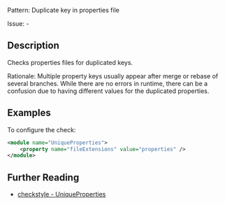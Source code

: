 Pattern: Duplicate key in properties file

Issue: -

## Description

Checks properties files for duplicated keys. 

Rationale: Multiple property keys usually appear after merge or rebase of several branches. While there are no errors in runtime, there can be a confusion due to having different values for the duplicated properties. 

## Examples

To configure the check: 


```xml
<module name="UniqueProperties">
    <property name="fileExtensions" value="properties" />
</module>
```

## Further Reading

* [checkstyle - UniqueProperties](http://checkstyle.sourceforge.net/config_misc.html#UniqueProperties)
